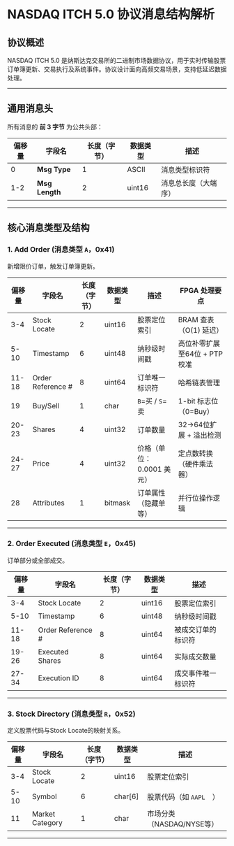 # NASDAQ ITCH 5.0 协议消息结构解析

## 协议概述
NASDAQ ITCH 5.0 是纳斯达克交易所的二进制市场数据协议，用于实时传输股票订单簿更新、交易执行及系统事件。协议设计面向高频交易场景，支持低延迟数据处理。

---

## 通用消息头
所有消息的 **前 3 字节** 为公共头部：

| 偏移量 | 字段名         | 长度（字节） | 数据类型  | 描述                     |
|--------|----------------|-------------|-----------|--------------------------|
| 0      | **Msg Type**   | 1           | ASCII     | 消息类型标识符           |
| 1-2    | **Msg Length** | 2           | uint16    | 消息总长度（大端序）     |

---

## 核心消息类型及结构

### 1. Add Order (消息类型 `A`，0x41)
新增限价订单，触发订单簿更新。

| 偏移量 | 字段名            | 长度（字节） | 数据类型   | 描述                       | FPGA 处理要点                |
|--------|-------------------|-------------|------------|----------------------------|------------------------------|
| 3-4    | Stock Locate      | 2           | uint16     | 股票定位索引               | BRAM 查表（O(1) 延迟）        |
| 5-10   | Timestamp         | 6           | uint48     | 纳秒级时间戳               | 高位补零扩展至64位 + PTP 校准 |
| 11-18  | Order Reference # | 8           | uint64     | 订单唯一标识符             | 哈希链表管理                  |
| 19     | Buy/Sell          | 1           | char       | `B`=买 / `S`=卖            | 1-bit 标志位（0=Buy）        |
| 20-23  | Shares            | 4           | uint32     | 订单数量                   | 32→64位扩展 + 溢出检测        |
| 24-27  | Price             | 4           | uint32     | 价格（单位：0.0001 美元）  | 定点数转换（硬件乘法器）       |
| 28     | Attributes        | 1           | bitmask    | 订单属性（隐藏单等）       | 并行位操作逻辑                |


---

### 2. Order Executed (消息类型 `E`，0x45)
订单部分或全部成交。

| 偏移量 | 字段名            | 长度（字节） | 数据类型   | 描述                       |
|--------|-------------------|-------------|------------|----------------------------|
| 3-4    | Stock Locate      | 2           | uint16     | 股票定位索引               |
| 5-10   | Timestamp         | 6           | uint48     | 纳秒级时间戳               |
| 11-18  | Order Reference # | 8           | uint64     | 被成交订单的标识符          |
| 19-26  | Executed Shares   | 8           | uint64     | 实际成交数量               |
| 27-34  | Execution ID      | 8           | uint64     | 成交事件唯一标识符          |



---

### 3. Stock Directory (消息类型 `R`，0x52)
定义股票代码与Stock Locate的映射关系。

| 偏移量 | 字段名            | 长度（字节） | 数据类型   | 描述                       |
|--------|-------------------|-------------|------------|----------------------------|
| 3-4    | Stock Locate      | 2           | uint16     | 股票定位索引               |
| 5-10   | Symbol            | 6           | char[6]    | 股票代码（如 `AAPL  `）     |
| 11     | Market Category   | 1           | char       | 市场分类（NASDAQ/NYSE等）  |



---

